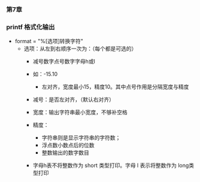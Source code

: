 ### 第7章
 
 
### printf 格式化输出
 * format = "%[选项]转换字符"
   + 选项：从左到右顺序一次为：（每个都是可选的）
     - 减号数字点号数字字母h或l
     - 如：-15.10
       - 左对齐，宽度最小15，精度10。其中点号作用是分隔宽度与精度
       
     - 减号：是否左对齐，（默认右对齐）
     - 宽度：输出字符串最小宽度，不够补空格
     - 精度：
       - 字符串则是显示字符串的字符数；
       - 浮点数小数点后的位数
       - 整数输出的数字数目
     - 字母h表不将整数作为 short 类型打印。字母 l 表示将整数作为 long类型打印